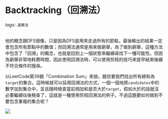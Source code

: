 # Backtracking（回溯法）
###### tags: `演算法`

他的概念跟DFS很像，只是因為DFS是用來走過所有的節點，最後輸出的結果一定會包含所有節點中的數值；但回溯法通常是用來做窮舉，為了做到窮舉，這種方法中包含了「回溯」的概念，也就是回到上一個狀態來繼續尋找下一種可能性。但因為窮舉非常地耗費時間，因此使用回溯法時，可以使用剪枝的技巧來提早結束後續不符合條件的搜尋。

以LeetCode第39題「Combination Sum」來說，題目要我們找出所有總和為`target`的集合。這時候就可以採用回溯法的方式，一個一個地將`candidates`中的數字加到集合中，並且隨時檢查當前相加和是否大於`target`，假如大於的話就沒必要繼續往後檢查了，這就是一種使用剪枝回溯法的例子。不過這題要如何做到不要包含重複的集合呢？

![](https://i.imgur.com/VakRWMz.png)
